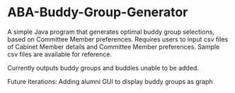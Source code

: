 # ABA-Buddy-Group-Generator

A simple Java program that generates optimal buddy group selections, based on Committee Member preferences. 
Requires users to input csv files of Cabinet Member details and Committee Member preferences. Sample csv files are available for reference.

Currently outputs buddy groups and buddies unable to be added.

Future Iterations:
  Adding alumni
  GUI to display buddy groups as graph

